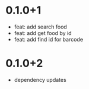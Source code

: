 # 0.1.0+1
- feat: add search food
- feat: add get food by id
- feat: add find id for barcode

# 0.1.0+2
- dependency updates